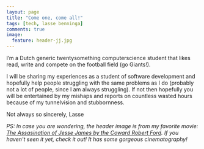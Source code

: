 ```yaml
---
layout: page
title: "Come one, come all!"
tags: [tech, lasse benninga]
comments: true
image:
  feature: header-jj.jpg
---
```


I’m a Dutch generic twentysomething computerscience student that likes read, write and compete on the football field (go Giants!).


I will be sharing my experiences as a student of software development and hopefully help people struggling with the same problems as I do (probably not a lot of people, since I am always struggling). If not then hopefully you will be entertained by my mishaps and reports on countless wasted hours because of my tunnelvision and stubbornness.
 
Not always so sincerely, 
Lasse  


_PS: In case you are wondering, the header image is from my favorite movie: [The Assasination of Jesse James by the Coward Robert Ford](http://www.imdb.com/title/tt0443680/?ref_=fn_al_tt_1). If you haven't seen it yet, check it out! It has some gorgeous cinematography!_